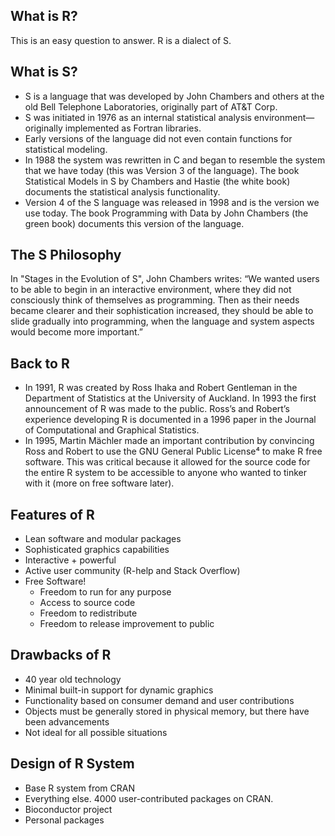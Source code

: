 ## What is R? 
This is an easy question to answer. R is a dialect of S. 

## What is S? 
- S is a language that was developed by John Chambers and others at the old Bell Telephone Laboratories, originally part of AT&T Corp. 
- S was initiated in 1976 as an internal statistical analysis environment—originally implemented as Fortran libraries. 
- Early versions of the language did not even contain functions for statistical modeling. 
- In 1988 the system was rewritten in C and began to resemble the system that we have today (this was Version 3 of the language). The book Statistical Models in S by Chambers and Hastie (the white book) documents the statistical analysis functionality. 
- Version 4 of the S language was released in 1998 and is the version we use today. The book Programming with Data by John Chambers (the green book) documents this version of the language.

## The S Philosophy
In "Stages in the Evolution of S", John Chambers writes: “We wanted users to be able to begin in an interactive environment, where they did not consciously think of themselves as programming. Then as their needs became clearer and their sophistication increased, they should be able to slide gradually into programming, when the language and system aspects would become more important.”

## Back to R
- In 1991, R was created by Ross Ihaka and Robert Gentleman in the Department of Statistics at the University of Auckland. In 1993 the first announcement of R was made to the public. Ross’s and Robert’s experience developing R is documented in a 1996 paper in the Journal of Computational and Graphical Statistics.
- In 1995, Martin Mächler made an important contribution by convincing Ross and Robert to use the GNU General Public License⁴ to make R free software. This was critical because it allowed for the source code for the entire R system to be accessible to anyone who wanted to tinker with it (more on free software later).

## Features of R
- Lean software and modular packages
- Sophisticated graphics capabilities
- Interactive + powerful
- Active user community (R-help and Stack Overflow)
- Free Software! 
	- Freedom to run for any purpose
	- Access to source code
	- Freedom to redistribute
	- Freedom to release improvement to public

## Drawbacks of R
- 40 year old technology
- Minimal built-in support for dynamic graphics
- Functionality based on consumer demand and user contributions
- Objects must be generally stored in physical memory, but there have been advancements
- Not ideal for all possible situations

## Design of R System
- Base R system from CRAN
- Everything else. 4000 user-contributed packages on CRAN.
- Bioconductor project
- Personal packages